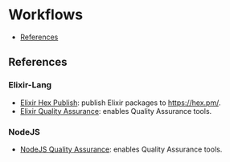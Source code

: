# Workflows

- [References](#references)

## References

### Elixir-Lang

- [Elixir Hex Publish](./elixir-hex-publish.md): publish Elixir packages to https://hex.pm/.
- [Elixir Quality Assurance](./elixir-quality-assurance.md): enables Quality Assurance tools.

### NodeJS

- [NodeJS Quality Assurance](./nodejs-quality-assurance.md): enables Quality Assurance tools.
